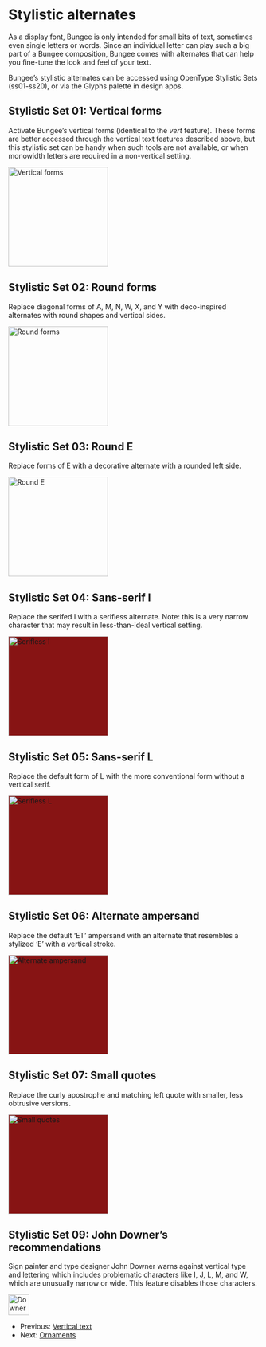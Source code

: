 
# Stylistic alternates

As a display font, Bungee is only intended for small bits of text, sometimes even single letters or words. Since an individual letter can play such a big part of a Bungee composition, Bungee comes with alternates that can help you fine-tune the look and feel of your text. 

Bungee’s stylistic alternates can be accessed using OpenType Stylistic Sets (ss01-ss20), or via the Glyphs palette in design apps.

## Stylistic Set 01: Vertical forms

Activate Bungee’s vertical forms (identical to the *vert* feature). These forms are better accessed through the vertical text features described above, but this stylistic set can be handy when such tools are not available, or when monowidth letters are required in a non-vertical setting.

<img src="images/design-alternates-vertical.png" alt="Vertical forms" height="200" />

## Stylistic Set 02: Round forms

Replace diagonal forms of A, M, N, W, X, and Y with deco-inspired alternates with round shapes and vertical sides. 

<img src="images/design-alternates-round-forms.png" alt="Round forms" height="200" />

## Stylistic Set 03: Round E

Replace forms of E with a decorative alternate with a rounded left side.

<img src="images/design-alternates-e.png" alt="Round E" height="200" />

## Stylistic Set 04: Sans-serif I

Replace the serifed I with a serifless alternate. Note: this is a very narrow character that may result in less-than-ideal vertical setting.

<img src="images/design-alternates-i.png" alt="Serifless I" height="200" style="background:#871414" />

## Stylistic Set 05: Sans-serif L

Replace the default form of L with the more conventional form without a vertical serif.

<img src="images/design-alternates-l.png" alt="Serifless L" height="200" style="background:#871414" />
	
## Stylistic Set 06: Alternate ampersand

Replace the default ‘ET’ ampersand with an alternate that resembles a stylized ‘E’ with a vertical stroke.
	
<img src="images/design-alternates-ampersand.png" alt="Alternate ampersand" height="200" style="background:#871414" />

## Stylistic Set 07: Small quotes

Replace the curly apostrophe and matching left quote with smaller, less obtrusive versions.

<img src="images/design-alternates-apostrophe.png" alt="Small quotes" height="200" style="background:#871414" />

## Stylistic Set 09: John Downer’s recommendations

Sign painter and type designer John Downer warns against vertical type and lettering which includes problematic characters like I, J, L, M, and W, which are unusually narrow or wide. This feature disables those characters.

<img src="images/design-alternates-downer.png" style="width: 3em" alt="Downer" width="200" style="background:#871414" />


* Previous: [Vertical text](3-vertical-text.md)
* Next: [Ornaments](5-ornaments.md)
